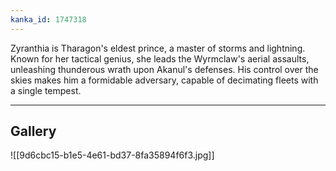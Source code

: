 ```yaml
---
kanka_id: 1747318
---
```


Zyranthia is Tharagon's eldest prince, a master of storms and lightning. Known for her tactical genius, she leads the Wyrmclaw's aerial assaults, unleashing thunderous wrath upon Akanul's defenses. His control over the skies makes him a formidable adversary, capable of decimating fleets with a single tempest.

---
## Gallery
![[9d6cbc15-b1e5-4e61-bd37-8fa35894f6f3.jpg]]